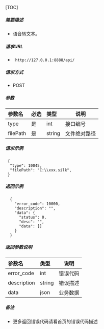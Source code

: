 

[TOC]
    
##### 简要描述

- 语音转文本。

##### 请求URL
- ` http://127.0.0.1:8888/api/`
  
##### 请求方式
- POST 

##### 参数

| 参数名      | 必选 | 类型     | 说明     |
|:---------|:---|:-------|--------|
| type     | 是  | int    | 接口编号   |
| filePath | 是  | string | 文件绝对路径 |

##### 请求示例

```
 {
  "type": 10045,
  "filePath": "C:\\xxx.silk",
 } 
```

##### 返回示例 

``` 
  {
    "error_code": 10000,
    "description": "",
    "data": {
      "status": 0,
      "desc": "",
      "data": []
    }
  }
```

##### 返回参数说明 

|参数名|类型|说明|
|:-----  |:-----|-----                           |
|error_code |int   |错误代码  |
|description|string|错误描述|
|data|json|业务数据|

##### 备注 

- 更多返回错误代码请看首页的错误代码描述







